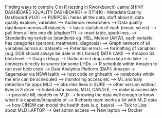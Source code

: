 Finding ways to compile C in R (testing in Rworkbench)
Jamie
SHINY DASHBOARD (QUALITY DASHBOARD) -> [[71410 - Metadata Quality Dashboard V1.0]] –> PURPOSE: heres all the data, stuff about it, data quality explorer, variables –> Audience: researchers –> Data quality dashboard across all datasets –> basic statistics of each (mean, sd etc) –> pull from all into one db (dbplyer??) –> react table, sparklines, –> Standardising variables (standards eg. HSL, Meteor (AHW), each variable has categories (persons, treatments, diagnosis) –> Graph network of all variables across all datasets –> Potential errors: —-> formatting of variables (e.g. DOB should always be date in this format)
DATA LAKE –> Amazon S3 blob level –> Drag in blogs –> Radio direct drag radio data into lake –> connects directly to source for some LHDs –> R schedule within Amazon to run over blob code –> Data Analytics Platform (DAP): Amazon -> Sagemaker via NSWHealth –> host code on githealth –> notebooks within the env can be scheduled –> monitoring access etc –> ML anomaly detection for apps
MLD –> pbs mbs lives in SURE –> other version without lives in S drive –> linked data assets, MLD, CANDLE, –> make is accessible –> possible ML models on MLD –> knowing the data well enough to know what it is capable/incapable of –> Richards team works a lot with MLD data –> how CINSW can model the health data (e.g. bayes). –> Talk to Lisa about MLD
LAPTOP –> Get admin access –> New laptop –> Docker

